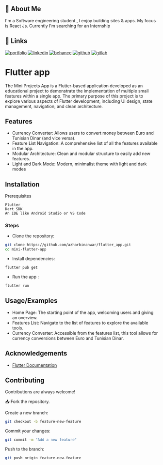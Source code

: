 
## 🚀 About Me
I'm a Software engineering student , I enjoy building sites & apps. My focus is React Js. Currently I'm searching for an Internship


## 🔗 Links
[![portfolio](https://img.shields.io/badge/my_portfolio-000?style=for-the-badge&logo=ko-fi&logoColor=white)](https://oussama-boufari.vercel.app/)
[![linkedin](https://img.shields.io/badge/linkedin-0A66C2?style=for-the-badge&logo=linkedin&logoColor=white)](https://www.linkedin.com/in/oussama-boufari-6547469a/)
[![behance](https://img.shields.io/badge/behance-3795BD?style=for-the-badge&logo=behance&logoColor=white)](https://www.behance.net/oussamaboufari1)
[![github](https://img.shields.io/badge/github-1DA1F2?style=for-the-badge&logo=github&logoColor=white)](https://github.com/oussamaB14)
[![gitlab](https://img.shields.io/badge/gitlab-3795BD?style=for-the-badge&logo=gitlab&logoColor=white)](https://gitlab.com/oussamaboufari)
# Flutter app

The Mini Projects App is a Flutter-based application developed as an educational project to demonstrate the implementation of multiple small features within a single app. The primary purpose of this project is to explore various aspects of Flutter development, including UI design, state management, navigation, and clean architecture.

## Features
- Currency Converter: Allows users to convert money between Euro and Tunisian Dinar (and vice versa).
- Feature List Navigation: A comprehensive list of all the features available in the app.
- Modular Architecture: Clean and modular structure to easily add new features.
- Light and Dark Mode: Modern, minimalist theme with light and dark modes
## Installation

Prerequisites

    Flutter
    Dart SDK
    An IDE like Android Studio or VS Code

### Steps
- Clone the repository:
```bash
git clone https://github.com/azharbinanwar/flutter_app.git
cd mini-flutter-app
```
- Install dependencies:
```bash
flutter pub get
```
- Run the app :
```bash
flutter run
```
## Usage/Examples

- Home Page: The starting point of the app, welcoming users and giving an overview.
- Features List: Navigate to the list of features to explore the available tools.
- Currency Converter: Accessible from the features list, this tool allows for currency conversions between Euro and Tunisian Dinar.


## Acknowledgements

 - [Flutter Documentation](https://docs.flutter.dev/)


## Contributing

Contributions are always welcome!

📥 Fork the repository.

Create a new branch:
~~~bash
git checkout -b feature-new-feature
~~~

Commit your changes:
~~~bash
git commit -m "Add a new feature"
~~~

Push to the branch:
~~~bash
git push origin feature-new-feature
~~~
